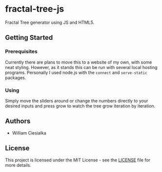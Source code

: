 # fractal-tree-js
Fractal Tree generator using JS and HTML5.

## Getting Started

### Prerequisites

Currently there are plans to move this to a website of my own, with some neat styling. However, as it stands this can be run with several local hosting programs. Personally I used node.js with the `connect` and `serve-static` packages.

### Using

Simply move the sliders around or change the numbers directly to your desired inputs and press
grow to watch the tree grow iteration by iteration.

## Authors

- William Ciesialka

## License

This project is licensed under the MIT License - see the [LICENSE](LICENSE) file for more details.